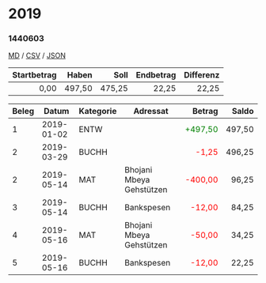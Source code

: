 # 2019

### 1440603

[MD](1440603.md) / [CSV](1440603.csv) / [JSON](1440603.json) 


| Startbetrag | Haben | Soll | Endbetrag | Differenz |
| ------:| ------:| ------:| ------:| ------:|
| 0,00 | 497,50 | 475,25 | 22,25 | 22,25 |


| Beleg | Datum | Kategorie | Adressat | Betrag | Saldo |
| ------ | ------ | ------ | ------ | ------:| ------:|
| 1 | 2019-01-02 | ENTW |  | <font color="green">+497,50</font> | 497,50 |
| 2 | 2019-03-29 | BUCHH |  | <font color="red">-1,25</font> | 496,25 |
| 2 | 2019-05-14 | MAT | Bhojani Mbeya Gehstützen | <font color="red">-400,00</font> | 96,25 |
| 3 | 2019-05-14 | BUCHH | Bankspesen | <font color="red">-12,00</font> | 84,25 |
| 4 | 2019-05-16 | MAT | Bhojani Mbeya Gehstützen | <font color="red">-50,00</font> | 34,25 |
| 5 | 2019-05-16 | BUCHH | Bankspesen | <font color="red">-12,00</font> | 22,25 |


